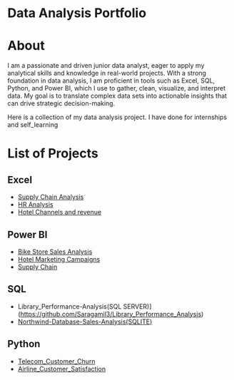 # Data Analysis Portfolio
# About 
 I am a passionate and driven junior data analyst, eager to apply my analytical skills and knowledge in real-world projects. With a strong foundation in data analysis, I am proficient in tools such as Excel, SQL, Python, and Power BI, which I use to gather, clean, visualize, and interpret data. My goal is to translate complex data sets into actionable insights that can drive strategic decision-making.

 Here is a collection of my data analysis project. I have done for internships and self_learning 

 # List of Projects 
 ## Excel 
  - [Supply Chain Analysis](https://github.com/Saragamil3/Commerce-analysis)
  - [HR Analysis](https://github.com/Saragamil3/HR-Analysis)
  - [Hotel Channels and revenue](https://github.com/Saragamil3/Hotel_Channels_and_revenue)
    
 ## Power BI 
   - [Bike Store Sales Analysis](https://github.com/Saragamil3/Bike-Store-Sales-Analysis)
   - [Hotel Marketing Campaigns](https://github.com/Saragamil3/Hotel-Marketing-Campaigns)
   - [Supply Chain](https://github.com/Saragamil3/Supply-Chain)
## SQL
   - Library_Performance-Analysis(SQL SERVER)](https://github.com/Saragamil3/Library_Performance_Analysis)
   - [Northwind-Database-Sales-Analysis(SQLITE)](https://github.com/Saragamil3/Northwind-database-Sales-Analysis) 
## Python 
   - [Telecom_Customer_Churn](https://github.com/Saragamil3/Telecom_Customer_Churn)
   - [Airline_Customer_Satisfaction](https://github.com/Saragamil3/Airline_customer_satisfaction)

     

